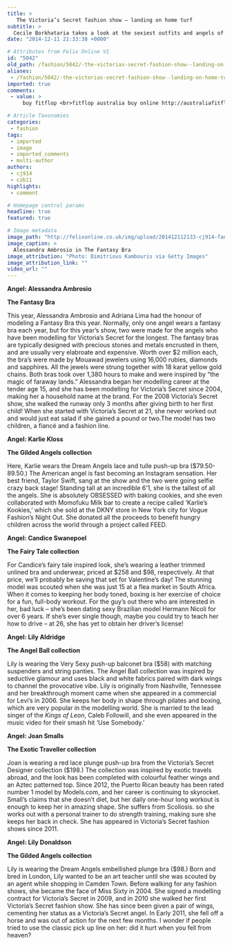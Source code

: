 ```yaml
---
title: >
   The Victoria’s Secret fashion show – landing on home turf
subtitle: >
  Cecile Borkhataria takes a look at the sexiest outfits and angels of last week’s runway show at Earl’s Court Exhibition Centre
date: "2014-12-11 21:33:38 +0000"

# Attributes from Felix Online V1
id: "5042"
old_path: /fashion/5042/-the-victorias-secret-fashion-show--landing-on-home-turf
aliases:
 - /fashion/5042/-the-victorias-secret-fashion-show--landing-on-home-turf
imported: true
comments:
 - value: >
     buy fitflop <br>fitflop australia buy online http://australiafitflops.blogspot.com/,louboutin evening canada <br>christian louboutin canada outlet http://christianlouboutincanadaoutlet.blogspot.com/,christian louboutin slingblacks sale <br>christian louboutin sale canada http://christianlouboutincanadaoutlet.blogspot.com/,Great website! It looks really professional! Maintain the great work!| <br>nba 2k16 mt points glitch http://honeydiana.blogcu.com/reasonable-cs-go-industry-suggestions/20573122,Wow because this is great work! Congrats and keep it up <br>madden 17 coins http://www.callingallplayers.com/sdgrtryre4566/blog/fifa-17-coins-for-sale-10-finest-fitness-games-for-the-nintendo-wii/

# Article Taxonomies
categories:
 - fashion
tags:
 - imported
 - image
 - imported_comments
 - multi-author
authors:
 - cj914
 - czb11
highlights:
 - comment

# Homepage control params
headline: true
featured: true

# Image metadata
image_path: "http://felixonline.co.uk/img/upload/201412112133-cj914-fantasy-red.jpg"
image_caption: >
  Alessandra Ambrosio in The Fantasy Bra
image_attribution: "Photo: Dimitrious Kambouris via Getty Images"
image_attribution_link: ""
video_url: ""
---
```


__Angel: Alessandra Ambrosio__

__The Fantasy Bra__

This year, Alessandra Ambrosio and Adriana Lima had the honour of modeling a Fantasy Bra this year. Normally, only one angel wears a fantasy bra each year, but for this year’s show, two were made for the angels who have been modelling for Victoria’s Secret for the longest. The fantasy bras are typically designed with precious stones and metals encrusted in them, and are usually very elabroate and expensive. Worth over $2 million each, the bra’s were made by Mouawad jewelers using 16,000 rubies, diamonds and sapphires. All the jewels were strung together with 18 karat yellow gold chains. Both bras took over 1,380 hours to make and were inspired by “the magic of faraway lands.” Alessandra began her modelling career at the tender age 15, and she has been modelling for Victoria’s Secret since 2004, making her a household name at the brand. For the 2008 Victoria’s Secret show, she walked the runway only 3 months after giving birth to her first child! When she started with Victoria’s Secret at 21, she never worked out and would just eat salad if she gained a pound or two.The model has two children, a fiancé and a fashion line.

__Angel: Karlie Kloss__

__The Gilded Angels collection__

Here, Karlie wears the Dream Angels lace and tulle push-up bra ($79.50-89.50.) The American angel is fast becoming an Instagram sensation. Her best friend, Taylor Swift, sang at the show and the two were going selfie crazy back stage! Standing tall at an incredible 6’1, she is the tallest of all the angels. She is absolutely OBSESSED with baking cookies, and she even collaborated with Momofuku Milk bar to create a recipe called ‘Karlie’s Kookies,’ which she sold at the DKNY store in New York city for Vogue Fashion’s Night Out. She donated all the proceeds to benefit hungry children across the world through a project called FEED.

__Angel: Candice Swanepoel__

__The Fairy Tale collection__

For Candice’s fairy tale inspired look, she’s wearing a leather trimmed unlined bra and underwear, priced at $258 and $98, respectively. At that price, we’ll probably be saving that set for Valentine’s day! The stunning model was scouted when she was just 15 at a flea market in South Africa. When it comes to keeping her body toned, boxing is her exercise of choice for a fun, full-body workout. For the guy’s out there who are interested in her, bad luck – she’s been dating sexy Brazilian model Hermann Nicoli for over 6 years. If she’s ever single though, maybe you could try to teach her how to drive – at 26, she has yet to obtain her driver’s license!

__Angel: Lily Aldridge__

__The Angel Ball collection__

Lily is wearing the Very Sexy push-up balconet bra ($58) with matching suspenders and string panties. The Angel Ball collection was inspired by seductive glamour and uses black and white fabrics paired with dark wings to channel the provocative vibe. Lily is originally from Nashville, Tennessee and her breakthrough moment came when she appeared in a commercial for Levi’s in 2006. She keeps her body in shape through pilates and boxing, which are very popular in the modelling world. She is married to the lead singer of the _Kings of Leon_, Caleb Followill, and she even appeared in the music video for their smash hit ‘Use Somebody.’

__Angel: Joan Smalls__

__The Exotic Traveller collection__

Joan is wearing a red lace plunge push-up bra from the Victoria’s Secret Designer collection ($198.) The collection was inspired by exotic travels abroad, and the look has been completed with colourful feather wings and an Aztec patterned top. Since 2012, the Puerto Rican beauty has been rated number 1 model by Models.com, and her career is continuing to skyrocket. Small’s claims that she doesn’t diet, but her daily one-hour long workout is enough to keep her in amazing shape. She suffers from Scoliosis. so she works out with a personal trainer to do strength training, making sure she keeps her back in check. She has appeared in Victoria’s Secret fashion shows since 2011.

__Angel: Lily Donaldson__

__The Gilded Angels collection__

Lily is wearing the Dream Angels embellished plunge bra ($98.) Born and bred in London, Lily wanted to be an art teacher until she was scouted by an agent while shopping in Camden Town. Before walking for any fashion shows, she became the face of Miss Sixty in 2004. She signed a modelling contract for Victoria’s Secret in 2009, and in 2010 she walked her first Victoria’s Secret fashion show. She has since been given a pair of wings, cementing her status as a Victoria’s Secret angel. In Early 2011, she fell off a horse and was out of action for the next few months. I wonder if people tried to use the classic pick up line on her: did it hurt when you fell from heaven?
